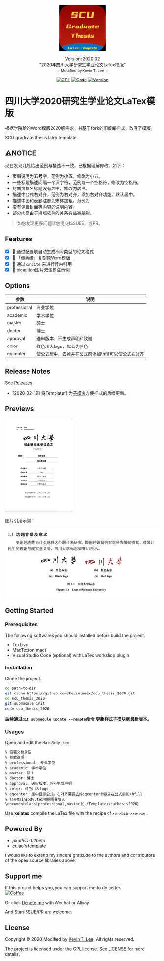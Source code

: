 <div align="center"><img style="display:inline-block" width='150' src="./assets/icon.png"/><p>
    <span style="font-size: 14px">Version: 2020.02</span><br>
    <span>"2020年四川大学研究生学业论文LaTex模版"</span><br>
    <span style="font-size: 12px;color= #95dafc">-- Modified by <a>Kevin T. Lee</a> --</span>
    </p>
   <a href="./License"><img alt="GPL" src="https://img.shields.io/badge/LICENSE%20-GPL-green.svg?longCache=true&style=for-the-badge"></a>
        <a href="http://lidengju.com"><img alt="Code" src="https://img.shields.io/badge/Code%20with-Love-red.svg?longCache=true&style=for-the-badge"></a>
    <a href="https://github.com/kevinleeex/scu_thesis_2020"><img alt="Version" src="https://img.shields.io/badge/Version-2020.2-blue.svg?longCache=true&style=for-the-badge"></a>
</div>




# 四川大学2020研究生学业论文LaTex模版

根据学院给的Word模版2020版需求，并基于fork的旧版库样式，改写了模版。

SCU graduate thesis latex template.

## :warning:NOTICE

现在发现几处给出范例与描述不一致，已根据理解修改，如下：

- 页眉说明为**五号**字，范例为**小五**，修改为小五。
- 一些标题描述间隔一个汉字符，范例为一个空格符，修改为空格符。
- 封面页校名标题没有居中，修改为居中。
- 描述中公式右对齐，范例为右对齐，添加右对齐功能，默认居中。
- 描述中图和表题注都为宋体加粗，范例为
- 没有保留封面等内容的说明内容。
- 部分内容由于排版软件的关系有些微差别。

> 如您发现更多问题请您提交ISSUES，或PR。

## Features

- [x] 🍞 通过配置项自动生成不同类型的论文格式
- [x] 🍔 「像素级」复刻原Word模版
- [x] :beer:  通过```\incite``` 来进行行内引用
- [x] :apple: bicaption图片双语题注示例
## Options

| 参数         | 说明                                                 |
| ------------ | ---------------------------------------------------- |
| professional | 专业学位                                             |
| academic     | 学术学位                                             |
| master       | 硕士                                                 |
| docter       | 博士                                                 |
| approval     | 送审版本，不生成声明和致谢                           |
| color        | 红色川大logo，默认为黑色                             |
| eqcenter       | 使公式居中，去掉并在公式前添加\hfill可以使公式右对齐 |

## Release Notes

See [Releases](https://github.com/kevinleeex/scu_thesis_2020/releases)

- [2020-02-19] 将Template作为[子模块](https://github.com/kevinleeex/scu_thesis_template)方便样式的后续更新。 

## Previews
<img src="./assets/screenshot.png" alt="Screenshot" style="zoom:30%;" />

图片引用示例：

![image-20200219175911398](assets/image-20200219175911398.png)

## Getting Started

### Prerequisites

The following softwares you should installed before build the project.

- TexLive
- MacTex(on mac)
- Visual Studio Code (optional) with LaTex workshop plugin

### Installation

Clone the project.

```bash
cd path-to-dir
git clone https://github.com/kevinleeex/scu_thesis_2020.git
cd scu_thesis_2020
git submodule init
code scu_thesis_2020
```

**后续通过```git submodule update --remote```命令 更新样式子模块到最新版本。**

### Usages

Open and edit the ```MainBody.tex```

```shell
% 设置文档属性
% 参数说明
% professional: 专业学位
% academic: 学术学位
% master: 硕士
% doctor: 博士
% approval: 送审版本，将不生成声明
% color: 红色川大logo
% eqcenter: 居中显示公式，右对齐需要去掉eqcenter参数并在公式前加\hfill
% 打开MainBody.tex根据需要填入
\documentclass[professional,master]{./Template/scuthesis2020}
```

Use **xelatex** compile the LaTex file with the recipe of ```xe->bib->xe->xe``` .

## Powered By

- *pkuthss-1.2beta* 
- [cuiao's template](https://github.com/cuiao/SCU_ThesisDissertation_LaTeXTemplate)

I would like to extend my sincere gratitude to the authors and contributors of the open source libraries above.

## Support me

If this project helps you, you can support me to do better.  
<a href="https://paypal.me/kevinleeex"><img alt="Coffee" src="https://img.shields.io/badge/PayPal_me_a-Coffee-7A501E.svg?longCache=true&style=for-the-badge"></a>

Or click <a href="http://lidengju.com/donate">Donete me</a> with Wechat or Alipay

And Star/ISSUE/PR are welcome.

## License

Copyright © 2020 Modified by [Kevin T. Lee](http://lidengju.com). All rights reserved. 

The project is licensed under the GPL license. See [LICENSE](./License/) for more details.
